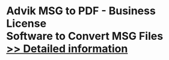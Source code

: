 # Advik MSG to PDF - Business License<br />Software to Convert MSG Files<br />[>> Detailed information](https://secure.shareit.com/shareit/product.html?productid=300805763&affiliateid=200057808)